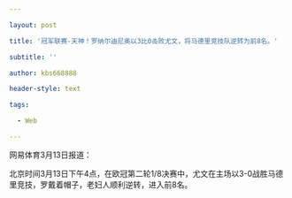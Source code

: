 ---
layout: post
title: '冠军联赛-天神！罗纳尔迪尼奥以3比0击败尤文，将马德里竞技队逆转为前8名。'
subtitle: ''
author: kbs668888
header-style: text
tags:
  - Web
---
网易体育3月13日报道：

北京时间3月13日下午4点，在欧冠第二轮1/8决赛中，尤文在主场以3-0战胜马德里竞技，罗戴着帽子，老妇人顺利逆转，进入前8名。

